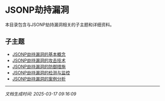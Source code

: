 # JSONP劫持漏洞

本目录包含与JSONP劫持漏洞相关的子主题和详细资料。

## 子主题

- [JSONP劫持漏洞的基本概念](jsonp-hijacking/basic-concepts.md)
- [JSONP劫持漏洞的攻击技术](jsonp-hijacking/attack-techniques.md)
- [JSONP劫持漏洞的防御措施](jsonp-hijacking/defense-measures.md)
- [JSONP劫持漏洞的检测与监控](jsonp-hijacking/detection-monitoring.md)
- [JSONP劫持漏洞的案例分析](jsonp-hijacking/case-studies.md)

---

*文档生成时间: 2025-03-17 09:16:09*
